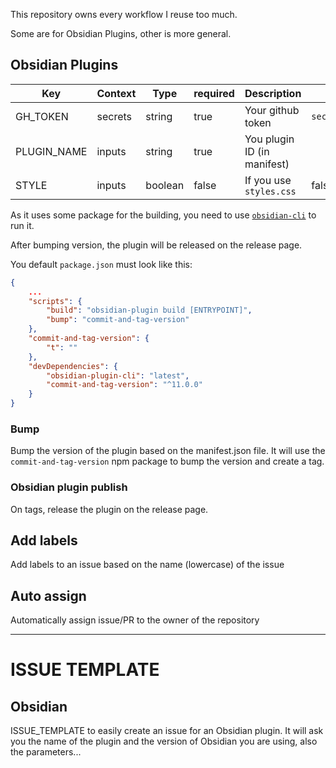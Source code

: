 This repository owns every workflow I reuse too much.

Some are for Obsidian Plugins, other is more general.

## Obsidian Plugins

| Key         | Context | Type    | required | Description                 | default                |
|-------------|---------|---------|----------|-----------------------------|------------------------|
| GH_TOKEN    | secrets | string  | true     | Your github token           | `secrets.GITHUB_TOKEN` |
| PLUGIN_NAME | inputs  | string  | true     | You plugin ID (in manifest) |                        |
| STYLE       | inputs  | boolean | false    | If you use `styles.css`     | false                  |

As it uses some package for the building, you need to use [`obsidian-cli`](https://www.npmjs.com/package/obsidian-plugin-cli) to run it.

After bumping version, the plugin will be released on the release page.

You default `package.json` must look like this:
```json
{
    ...
    "scripts": {
        "build": "obsidian-plugin build [ENTRYPOINT]",
        "bump": "commit-and-tag-version"
    },
    "commit-and-tag-version": {
	    "t": ""
    },
    "devDependencies": {
        "obsidian-plugin-cli": "latest",
        "commit-and-tag-version": "^11.0.0"
    }
}
```
### Bump 

Bump the version of the plugin based on the manifest.json file. It will use the `commit-and-tag-version` npm package to bump the version and create a tag. 

### Obsidian plugin publish

On tags, release the plugin on the release page.

## Add labels

Add labels to an issue based on the name (lowercase) of the issue

## Auto assign

Automatically assign issue/PR to the owner of the repository

---

# ISSUE TEMPLATE

## Obsidian

ISSUE_TEMPLATE to easily create an issue for an Obsidian plugin. It will ask you the name of the plugin and the version of Obsidian you are using, also the parameters...


